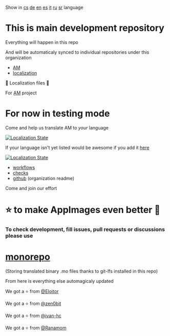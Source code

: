 Show in [cs](README-cs.md) [de](README-de.md) [en](README.md) [es](README-es.md)
[it](README-it.md) [ru](README-ru.md) [sr](README-sr.md) language

# This is main development repository

Everything will happen in this repo

And will be automaticaly synced to individual repositories under this
organization

- [AM](https://github.com/AM-community/am)
- [localization](https://github.com/AM-community/localization)

🦉 Localization files 🦉

For [AM](https://github.com/ivan-hc/AM) project
# For now in testing mode
Come and help us translate AM to *your* language

[![Localization
State](https://hosted.weblate.org/widget/am/am/open-graph.png)](https://hosted.weblate.org/engage/am/)

If your language isn't yet listed would be awesome if you add it
[here](https://hosted.weblate.org/new-lang/am/am/)

[![Localization
State](https://hosted.weblate.org/widget/am/multi-auto.svg)](https://hosted.weblate.org/engage/am/)

- [workflows](https://github.com/AM-community/workflows)
- [checks](https://github.com/AM-community/checks)
- [github](https://github.com/AM-community/.github) (organization readme)

Come and join our effort
# ⭐ to make AppImages even better 🚀

### To check development, fill issues, pull requests or discussions please use

# [monorepo](https://github.com/AM-community/monorepo)
(Storing translated binary .mo files thanks to git-lfs installed in this repo)

From here is everything else automagicaly updated

We got a :star: from [@Eloitor](https://github.com/Eloitor)

We got a :star: from [@zen0bit](https://github.com/zen0bit)

We got a :star: from [@ivan-hc](https://github.com/ivan-hc)

We got a :star: from [@Ranamom](https://github.com/Ranamom)
